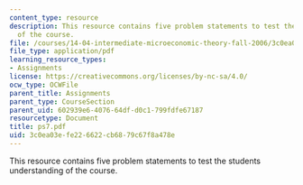 ```yaml
---
content_type: resource
description: This resource contains five problem statements to test the students understanding
  of the course.
file: /courses/14-04-intermediate-microeconomic-theory-fall-2006/3c0ea03efe226622cb6879c67f8a478e_ps7.pdf
file_type: application/pdf
learning_resource_types:
- Assignments
license: https://creativecommons.org/licenses/by-nc-sa/4.0/
ocw_type: OCWFile
parent_title: Assignments
parent_type: CourseSection
parent_uid: 602939e6-4076-64df-d0c1-799fdfe67187
resourcetype: Document
title: ps7.pdf
uid: 3c0ea03e-fe22-6622-cb68-79c67f8a478e
---
```

This resource contains five problem statements to test the students understanding of the course.